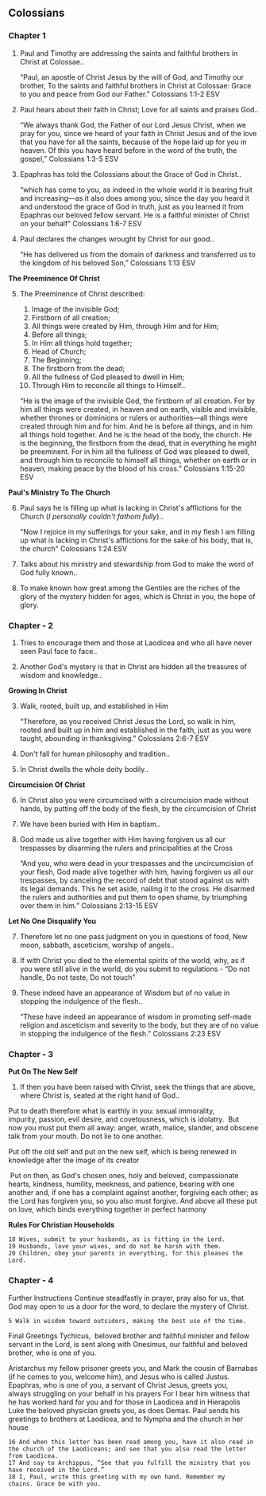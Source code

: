 ## Colossians ##

### Chapter 1 ###
1) Paul and Timothy are addressing the saints and faithful brothers in Christ at Colossae..

	“Paul, an apostle of Christ Jesus by the will of God, and Timothy our brother, To the saints and faithful brothers in Christ at Colossae: Grace to you and peace from God our Father.”
	‭‭Colossians‬ ‭1:1-2‬ ‭ESV‬‬

2) Paul hears about their faith in Christ; Love for all saints and praises God..

	“We always thank God, the Father of our Lord Jesus Christ, when we pray for you, since we heard of your faith in Christ Jesus and of the love that you have for all the saints, because of the hope laid up for you in heaven. Of this you have heard before in the word of the truth, the gospel,”
	‭‭Colossians‬ ‭1:3-5‬ ‭ESV‬‬

3) Epaphras has told the Colossians about the Grace of God in Christ..

	“which has come to you, as indeed in the whole world it is bearing fruit and increasing—as it also does among you, since the day you heard it and understood the grace of God in truth, just as you learned it from Epaphras our beloved fellow servant. He is a faithful minister of Christ on your behalf”
	‭‭Colossians‬ ‭1:6-7‬ ‭ESV‬‬

4) Paul declares the changes wrought by Christ for our good..

	“He has delivered us from the domain of darkness and transferred us to the kingdom of his beloved Son,”
	‭‭Colossians‬ ‭1:13‬ ‭ESV‬‬

**The Preeminence Of Christ**

5) The Preeminence of Christ described:

	1) Image of the invisible God;
	2) Firstborn of all creation;
	3) All things were created by Him, through Him and for Him;
	4) Before all things;
	5) In Him all things hold together;
	6) Head of Church;
	7) The Beginning;
	8) The firstborn from the dead;
	9) All the fullness of God pleased to dwell in Him;
	10) Through Him to reconcile all things to Himself..

	“He is the image of the invisible God, the firstborn of all creation. For by him all things were created, in heaven and on earth, visible and invisible, whether thrones or dominions or rulers or authorities—all things were created through him and for him. And he is before all things, and in him all things hold together. And he is the head of the body, the church. He is the beginning, the firstborn from the dead, that in everything he might be preeminent. For in him all the fullness of God was pleased to dwell, and through him to reconcile to himself all things, whether on earth or in heaven, making peace by the blood of his cross.”
	‭‭Colossians‬ ‭1:15-20‬ ‭ESV‬‬

**Paul's Ministry To The Church**

6) Paul says he is filling up what is lacking in Christ's afflictions for the Church (*I personally couldn't fathom fully*)..

	"Now I rejoice in my sufferings for your sake, and in my flesh I am filling up what is lacking in Christ's afflictions for the sake of his body, that is, the church"
	‭‭Colossians‬ ‭1:24 ‭ESV‬‬

7) Talks about his ministry and stewardship from God to make the word of God fully known..

8) To make known how great among the Gentiles are the riches of the glory of the mystery hidden for ages, which is Christ in you, the hope of glory.


### Chapter - 2 ###
1) Tries to encourage them and those at Laodicea and who all have never seen Paul face to face..  

2) Another God's mystery is that in Christ are hidden all the treasures of wisdom and knowledge..

**Growing In Christ**  

3) Walk, rooted, built up, and established in Him

	“Therefore, as you received Christ Jesus the Lord, so walk in him, rooted and built up in him and established in the faith, just as you were taught, abounding in thanksgiving.”
	‭‭Colossians‬ ‭2:6-7‬ ‭ESV‬‬

4) Don't fall for human philosophy and tradition..  

5) In Christ dwells the whole deity bodily..  

**Circumcision Of Christ**  

6) In Christ also you were circumcised with a circumcision made without hands, by putting off the body of the flesh, by the circumcision of Christ

7) We have been buried with Him in baptism..  

6) God made us alive together with Him having forgiven us all our trespasses by disarming the rulers and principalities at the Cross

	“And you, who were dead in your trespasses and the uncircumcision of your flesh, God made alive together with him, having forgiven us all our trespasses, by canceling the record of debt that stood against us with its legal demands. This he set aside, nailing it to the cross. He disarmed the rulers and authorities and put them to open shame, by triumphing over them in him.”
	‭‭Colossians‬ ‭2:13-15‬ ‭ESV‬‬

**Let No One Disqualify You**  

7) Therefore let no one pass judgment on you in questions of food, New moon, sabbath, asceticism, worship of angels..

8) If with Christ you died to the elemental spirits of the world, why, as if you were still alive in the world, do you submit to regulations - “Do not handle, Do not taste, Do not touch”

9) These indeed have an appearance of Wisdom but of no value in stopping the indulgence of the flesh..

	“These have indeed an appearance of wisdom in promoting self-made religion and asceticism and severity to the body, but they are of no value in stopping the indulgence of the flesh.”
	‭‭Colossians‬ ‭2:23‬ ‭ESV‬‬


### Chapter - 3 ###

**Put On The New Self**

1) If then you have been raised with Christ, seek the things that are above, where Christ is, seated at the right hand of God..

Put to death therefore what is earthly in you: sexual immorality, impurity, passion, evil desire, and covetousness, which is idolatry. 	But now you must put them all away: anger, wrath, malice, slander, and obscene talk from your mouth. Do not lie to one another.

Put off the old self and put on the new self, which is being renewed in knowledge after the image of its creator

 Put on then, as God's chosen ones, holy and beloved, compassionate hearts, kindness, humility, meekness, and patience, bearing with one another and, if one has a complaint against another, forgiving each other; as the Lord has forgiven you, so you also must forgive. And above all these put on love, which binds everything together in perfect harmony


**Rules For Christian Households**

	18 Wives, submit to your husbands, as is fitting in the Lord. 
	19 Husbands, love your wives, and do not be harsh with them. 
	20 Children, obey your parents in everything, for this pleases the Lord.


### Chapter - 4 ###

Further Instructions
Continue steadfastly in prayer, pray also for us, that God may open to us a door for the word, to declare the mystery of Christ.

	5 Walk in wisdom toward outsiders, making the best use of the time.

Final Greetings
Tychicus,  beloved brother and faithful minister and fellow servant in the Lord, is sent along with Onesimus, our faithful and beloved brother, who is one of you.

Aristarchus my fellow prisoner greets you, and Mark the cousin of Barnabas (if he comes to you, welcome him), and Jesus who is called Justus. 
Epaphras, who is one of you, a servant of Christ Jesus, greets you, always struggling on your behalf in his prayers
For I bear him witness that he has worked hard for you and for those in Laodicea and in Hierapolis 	Luke the beloved physician greets you, as does Demas.
Paul sends his greetings to brothers at Laodicea, and to Nympha and the church in her house

	16 And when this letter has been read among you, have it also read in the church of the Laodiceans; and see that you also read the letter from Laodicea. 
	17 And say to Archippus, “See that you fulfill the ministry that you have received in the Lord.”
	18 I, Paul, write this greeting with my own hand. Remember my chains. Grace be with you.
